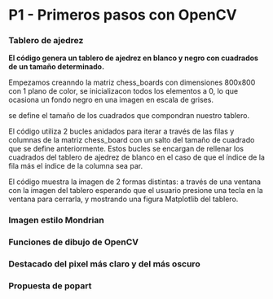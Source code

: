 # P1 - Primeros pasos con OpenCV

### Tablero de ajedrez
**El código genera un tablero de ajedrez en blanco y negro con cuadrados de un tamaño determinado.**

Empezamos creanndo la matriz chess_boards con dimensiones 800x800 con 1 plano de color, se inicializacon todos los elementos a 0, lo que ocasiona un fondo negro en una imagen en escala de grises.

se define el tamaño de los cuadrados que compondran nuestro tablero.

El código utiliza 2 bucles anidados para iterar a través de las filas y columnas de la matriz chess_board con un salto del tamaño de cuadrado que se define anteriormente. Estos bucles se encargan de rellenar los cuadrados del tablero de ajedrez de blanco en el caso de que el índice de la fila más el índice de la columna sea par.

El código muestra la imagen de 2 formas distintas: a través de una ventana con la imagen del tablero esperando que el usuario presione una tecla en la ventana para cerrarla, y mostrando una figura Matplotlib del tablero.

### Imagen estilo Mondrian



### Funciones de dibujo de OpenCV

### Destacado del pixel más claro y del más oscuro

### Propuesta de popart
